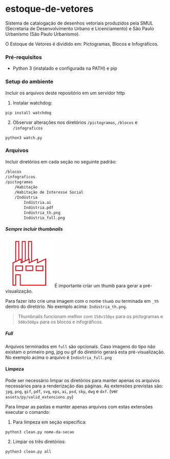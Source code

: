 # estoque-de-vetores
Sistema de catalogação de desenhos vetoriais produzidos pela SMUL (Secretaria de Desenvolvimento Urbano e Licenciamento) e São Paulo Urbanismo (São Paulo Urbanismo).

O Estoque de Vetores é dividido em: Pictogramas, Blocos e Infográficos.

### Pré-requisitos
* Python 3 (instalado e configurada na PATH) e pip

### Setup do ambiente
Incluir os arquivos deste repositório em um servidor http

1. Instalar watchdog:
```
pip install watchdog
```
2. Observar alterações nos diretórios `/pictogramas`, `/blocos` e `/infograficos`
```
python3 watch.py
```

### Arquivos
Incluir diretórios em cada seção no seguinte padrão:

```
/blocos
/infograficos
/pictogramas
	/Habitação
	/Habitação de Interesse Social
	/Indústria
		Indústria.ai
		Indústria.pdf
		Indústria_th.png
		Indústria_full.png
```
##### Sempre incluir thumbnails
![ícone de Indústria](https://raw.githubusercontent.com/SPURB/estoque-de-vetores/master/pictogramas/Ind%C3%BAstria/Ind%C3%BAstria_th.png)
É importante criar um thumb para gerar a pré-visualização. 

Para fazer isto crie uma imagem com o nome `thumb` ou terminada em `_th` dentro do diretório. No exemplo acima: `Indústria_th.png`.


> Thumbnails funcionam melhor com `150x150px` para os pictogramas e `500x500px` para os blocos e infográficos.

##### Full
Arquivos terminados em `full` são opcionais.  Caso imagens do tipo não existam o primeiro png, jpg ou gif do diretório gerará esta pré-visualização. No exemplo acima o arquivo é `Indústria_full.png`

#### Limpeza
Pode ser necessário limpar os diretórios para manter apenas os arquivos necessários para a renderização das páginas. As extensões previstas são: 
`jpg`, `png`, `gif`, `pdf`, `svg`, `eps`, `ai`, `psd`, `skp`, `dwg` e `dxf`. (ver `assets/py/valid_extensions.py`)

Para limpar as pastas e manter apenas arquivos com estas extensões executar o comando: 

1. Para limpeza em seção específica:
```
python3 clean.py nome-da-secao
```
2. Limpar os três diretórios: 
```
python3 clean.py all
```

